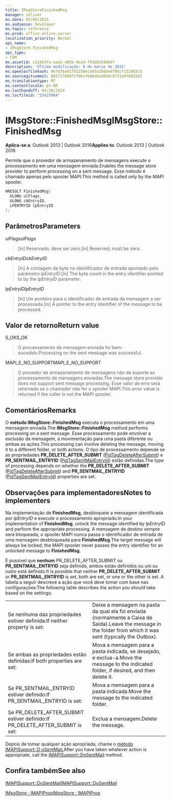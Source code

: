```yaml
---
title: IMsgStoreFinishedMsg
manager: soliver
ms.date: 03/09/2015
ms.audience: Developer
ms.topic: reference
ms.prod: office-online-server
localization_priority: Normal
api_name:
- IMsgStore.FinishedMsg
api_type:
- COM
ms.assetid: c32493fa-aa42-485b-9ea4-f93b835906df
description: 'Última modificação: 9 de março de 2015'
ms.openlocfilehash: 9e7d7ba91791258eca93a2b8bedf95cf121062c5
ms.sourcegitcommit: 8657170d071f9bcf680aba50b9c07f2a4fb82283
ms.translationtype: MT
ms.contentlocale: pt-BR
ms.lasthandoff: 04/28/2019
ms.locfileid: "33427084"
---
```

# <a name="imsgstorefinishedmsg"></a><span data-ttu-id="1dd5f-103">IMsgStore::FinishedMsg</span><span class="sxs-lookup"><span data-stu-id="1dd5f-103">IMsgStore::FinishedMsg</span></span>

  
  
<span data-ttu-id="1dd5f-104">**Aplica-se a**: Outlook 2013 | Outlook 2016</span><span class="sxs-lookup"><span data-stu-id="1dd5f-104">**Applies to**: Outlook 2013 | Outlook 2016</span></span> 
  
<span data-ttu-id="1dd5f-105">Permite que o provedor de armazenamento de mensagens execute o processamento em uma mensagem enviada.</span><span class="sxs-lookup"><span data-stu-id="1dd5f-105">Enables the message store provider to perform processing on a sent message.</span></span> <span data-ttu-id="1dd5f-106">Esse método é chamado apenas pelo spooler MAPI.</span><span class="sxs-lookup"><span data-stu-id="1dd5f-106">This method is called only by the MAPI spooler.</span></span>
  
```cpp
HRESULT FinishedMsg(
  ULONG ulFlags,
  ULONG cbEntryID,
  LPENTRYID lpEntryID
);
```

## <a name="parameters"></a><span data-ttu-id="1dd5f-107">Parâmetros</span><span class="sxs-lookup"><span data-stu-id="1dd5f-107">Parameters</span></span>

 <span data-ttu-id="1dd5f-108">_ulFlags_</span><span class="sxs-lookup"><span data-stu-id="1dd5f-108">_ulFlags_</span></span>
  
> <span data-ttu-id="1dd5f-109">[in] Reservado; deve ser zero.</span><span class="sxs-lookup"><span data-stu-id="1dd5f-109">[in] Reserved; must be zero.</span></span>
    
 <span data-ttu-id="1dd5f-110">_cbEntryID_</span><span class="sxs-lookup"><span data-stu-id="1dd5f-110">_cbEntryID_</span></span>
  
> <span data-ttu-id="1dd5f-111">[in] A contagem de byte no identificador de entrada apontado pelo parâmetro _lpEntryID._</span><span class="sxs-lookup"><span data-stu-id="1dd5f-111">[in] The byte count in the entry identifier pointed to by the  _lpEntryID_ parameter.</span></span> 
    
 <span data-ttu-id="1dd5f-112">_lpEntryID_</span><span class="sxs-lookup"><span data-stu-id="1dd5f-112">_lpEntryID_</span></span>
  
> <span data-ttu-id="1dd5f-113">[in] Um ponteiro para o identificador de entrada da mensagem a ser processada.</span><span class="sxs-lookup"><span data-stu-id="1dd5f-113">[in] A pointer to the entry identifier of the message to be processed.</span></span>
    
## <a name="return-value"></a><span data-ttu-id="1dd5f-114">Valor de retorno</span><span class="sxs-lookup"><span data-stu-id="1dd5f-114">Return value</span></span>

<span data-ttu-id="1dd5f-115">S_OK</span><span class="sxs-lookup"><span data-stu-id="1dd5f-115">S_OK</span></span> 
  
> <span data-ttu-id="1dd5f-116">O processamento da mensagem enviada foi bem-sucedido.</span><span class="sxs-lookup"><span data-stu-id="1dd5f-116">Processing on the sent message was successful.</span></span>
    
<span data-ttu-id="1dd5f-117">MAPI_E_NO_SUPPORT</span><span class="sxs-lookup"><span data-stu-id="1dd5f-117">MAPI_E_NO_SUPPORT</span></span> 
  
> <span data-ttu-id="1dd5f-118">O provedor de armazenamento de mensagens não dá suporte ao processamento de mensagens enviadas.</span><span class="sxs-lookup"><span data-stu-id="1dd5f-118">The message store provider does not support sent message processing.</span></span> <span data-ttu-id="1dd5f-119">Esse valor de erro será retornado se o chamador não for o spooler MAPI.</span><span class="sxs-lookup"><span data-stu-id="1dd5f-119">This error value is returned if the caller is not the MAPI spooler.</span></span>
    
## <a name="remarks"></a><span data-ttu-id="1dd5f-120">Comentários</span><span class="sxs-lookup"><span data-stu-id="1dd5f-120">Remarks</span></span>

<span data-ttu-id="1dd5f-121">O **método IMsgStore::FinishedMsg** executa o processamento em uma mensagem enviada.</span><span class="sxs-lookup"><span data-stu-id="1dd5f-121">The **IMsgStore::FinishedMsg** method performs processing on a sent message.</span></span> <span data-ttu-id="1dd5f-122">Esse processamento pode envolver a exclusão da mensagem, a movimentação para uma pasta diferente ou ambas as ações.</span><span class="sxs-lookup"><span data-stu-id="1dd5f-122">This processing can involve deleting the message, moving it to a different folder, or both actions.</span></span> <span data-ttu-id="1dd5f-123">O tipo de processamento depende se as propriedades **PR_DELETE_AFTER_SUBMIT** ([PidTagDeleteAfterSubmit](pidtagdeleteaftersubmit-canonical-property.md)) e **PR_SENTMAIL_ENTRYID** ([PidTagSentMailEntryId](pidtagsentmailentryid-canonical-property.md)) estão definidas.</span><span class="sxs-lookup"><span data-stu-id="1dd5f-123">The type of processing depends on whether the **PR_DELETE_AFTER_SUBMIT** ([PidTagDeleteAfterSubmit](pidtagdeleteaftersubmit-canonical-property.md)) and **PR_SENTMAIL_ENTRYID** ([PidTagSentMailEntryId](pidtagsentmailentryid-canonical-property.md)) properties are set.</span></span> 
  
## <a name="notes-to-implementers"></a><span data-ttu-id="1dd5f-124">Observações para implementadores</span><span class="sxs-lookup"><span data-stu-id="1dd5f-124">Notes to implementers</span></span>

<span data-ttu-id="1dd5f-125">Na implementação de **FinishedMsg,** desbloqueie a mensagem identificada por  _lpEntryID_ e execute o processamento apropriado.</span><span class="sxs-lookup"><span data-stu-id="1dd5f-125">In your implementation of **FinishedMsg**, unlock the message identified by  _lpEntryID_ and perform the appropriate processing.</span></span> <span data-ttu-id="1dd5f-126">A mensagem de destino sempre será bloqueada; o spooler MAPI nunca passa o identificador de entrada de uma mensagem desbloqueada para **FinishedMsg**.</span><span class="sxs-lookup"><span data-stu-id="1dd5f-126">The target message will always be locked; the MAPI spooler never passes the entry identifier for an unlocked message to **FinishedMsg**.</span></span>
  
<span data-ttu-id="1dd5f-127">É possível que **nenhum** PR_DELETE_AFTER_SUBMIT ou **PR_SENTMAIL_ENTRYID** seja definido, ambos estão definidos ou um ou outro está definido.</span><span class="sxs-lookup"><span data-stu-id="1dd5f-127">It is possible that neither **PR_DELETE_AFTER_SUBMIT** or **PR_SENTMAIL_ENTRYID** is set, both are set, or one or the other is set.</span></span> <span data-ttu-id="1dd5f-128">A tabela a seguir descreve a ação que você deve tomar com base nas configurações:</span><span class="sxs-lookup"><span data-stu-id="1dd5f-128">The following table describes the action you should take based on the settings:</span></span> 
  
|||
|:-----|:-----|
|<span data-ttu-id="1dd5f-129">Se nenhuma das propriedades estiver definida:</span><span class="sxs-lookup"><span data-stu-id="1dd5f-129">If neither property is set:</span></span>  <br/> |<span data-ttu-id="1dd5f-130">Deixe a mensagem na pasta da qual ela foi enviada (normalmente a Caixa de Saída).</span><span class="sxs-lookup"><span data-stu-id="1dd5f-130">Leave the message in the folder from which it was sent (typically the Outbox).</span></span>  <br/> |
|<span data-ttu-id="1dd5f-131">Se ambas as propriedades estão definidas:</span><span class="sxs-lookup"><span data-stu-id="1dd5f-131">If both properties are set:</span></span>  <br/> |<span data-ttu-id="1dd5f-132">Mova a mensagem para a pasta indicada, se desejado, e exclua-a.</span><span class="sxs-lookup"><span data-stu-id="1dd5f-132">Move the message to the indicated folder, if desired, and then delete it.</span></span>  <br/> |
|<span data-ttu-id="1dd5f-133">Se PR_SENTMAIL_ENTRYID estiver definido:</span><span class="sxs-lookup"><span data-stu-id="1dd5f-133">If PR_SENTMAIL_ENTRYID is set:</span></span>  <br/> |<span data-ttu-id="1dd5f-134">Mova a mensagem para a pasta indicada.</span><span class="sxs-lookup"><span data-stu-id="1dd5f-134">Move the message to the indicated folder.</span></span>  <br/> |
|<span data-ttu-id="1dd5f-135">Se PR_DELETE_AFTER_SUBMIT estiver definido:</span><span class="sxs-lookup"><span data-stu-id="1dd5f-135">If PR_DELETE_AFTER_SUBMIT is set:</span></span>  <br/> |<span data-ttu-id="1dd5f-136">Exclua a mensagem.</span><span class="sxs-lookup"><span data-stu-id="1dd5f-136">Delete the message.</span></span>  <br/> |
   
<span data-ttu-id="1dd5f-137">Depois de tomar qualquer ação apropriada, chame o [método IMAPISupport::D oSentMail.](imapisupport-dosentmail.md)</span><span class="sxs-lookup"><span data-stu-id="1dd5f-137">After you have taken whatever action is appropriate, call the [IMAPISupport::DoSentMail](imapisupport-dosentmail.md) method.</span></span> 
  
## <a name="see-also"></a><span data-ttu-id="1dd5f-138">Confira também</span><span class="sxs-lookup"><span data-stu-id="1dd5f-138">See also</span></span>



[<span data-ttu-id="1dd5f-139">IMAPISupport::DoSentMail</span><span class="sxs-lookup"><span data-stu-id="1dd5f-139">IMAPISupport::DoSentMail</span></span>](imapisupport-dosentmail.md)
  
[<span data-ttu-id="1dd5f-140">IMsgStore : IMAPIProp</span><span class="sxs-lookup"><span data-stu-id="1dd5f-140">IMsgStore : IMAPIProp</span></span>](imsgstoreimapiprop.md)

